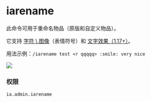 # iarename

此命令可用于重命名物品（原版和自定义物品）。

它支持 [字符 \ 图像](../adding-content/font-images/)（表情符号）和 [文字效果（1.17+）](../text-effects-1.17+.md)。

用法示例：`/iarename test <r qqqqq> :smile: very nice`

![](../../.gitbook/assets/iarename.png)

### 权限

`ia.admin.iarename`
